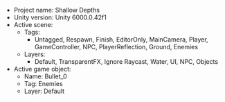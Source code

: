 <!-- UNITY CODE ASSIST INSTRUCTIONS START -->
- Project name: Shallow Depths
- Unity version: Unity 6000.0.42f1
- Active scene:
  - Tags:
    - Untagged, Respawn, Finish, EditorOnly, MainCamera, Player, GameController, NPC, PlayerReflection, Ground, Enemies
  - Layers:
    - Default, TransparentFX, Ignore Raycast, Water, UI, NPC, Objects
- Active game object:
  - Name: Bullet_0
  - Tag: Enemies
  - Layer: Default
<!-- UNITY CODE ASSIST INSTRUCTIONS END -->
